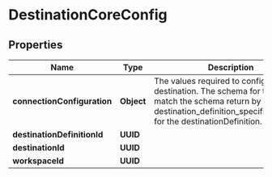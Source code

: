 

# DestinationCoreConfig


## Properties

| Name | Type | Description | Notes |
|------------ | ------------- | ------------- | -------------|
|**connectionConfiguration** | **Object** | The values required to configure the destination. The schema for this must match the schema return by destination_definition_specifications/get for the destinationDefinition. |  |
|**destinationDefinitionId** | **UUID** |  |  |
|**destinationId** | **UUID** |  |  [optional] |
|**workspaceId** | **UUID** |  |  |



